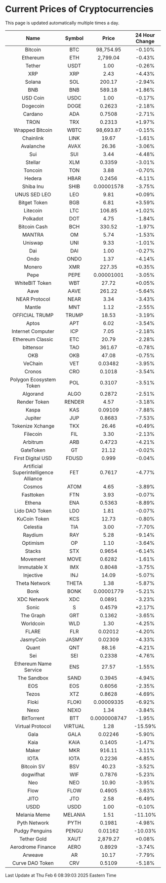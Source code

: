 # Current Prices of Cryptocurrencies
This page is updated automatically multiple times a day.

| Name | Symbol | Price | 24 Hour Change |
| :---: |:---:| :---: | :---: |
| Bitcoin | BTC | 98,754.95 | -0.10% |
| Ethereum | ETH | 2,799.04 | -0.43% |
| Tether | USDT | 1.00 | -0.26% |
| XRP | XRP | 2.43 | -4.43% |
| Solana | SOL | 200.17 | -2.94% |
| BNB | BNB | 589.18 | +1.86% |
| USD Coin | USDC | 1.00 | -0.17% |
| Dogecoin | DOGE | 0.2623 | -2.18% |
| Cardano | ADA | 0.7508 | -2.71% |
| TRON | TRX | 0.2313 | +1.97% |
| Wrapped Bitcoin | WBTC | 98,693.87 | -0.15% |
| Chainlink | LINK | 19.67 | -1.61% |
| Avalanche | AVAX | 26.36 | -3.06% |
| Sui | SUI | 3.44 | -4.48% |
| Stellar | XLM | 0.3359 | -3.01% |
| Toncoin | TON | 3.88 | -0.70% |
| Hedera | HBAR | 0.2456 | -4.11% |
| Shiba Inu | SHIB | 0.00001578 | -3.75% |
| UNUS SED LEO | LEO | 9.81 | +0.09% |
| Bitget Token | BGB | 6.81 | +3.59% |
| Litecoin | LTC | 106.85 | +1.02% |
| Polkadot | DOT | 4.75 | -1.84% |
| Bitcoin Cash | BCH | 330.52 | -1.97% |
| MANTRA | OM | 5.74 | -1.53% |
| Uniswap | UNI | 9.33 | -1.01% |
| Dai | DAI | 1.00 | -0.27% |
| Ondo | ONDO | 1.37 | -4.14% |
| Monero | XMR | 227.35 | +0.35% |
| Pepe | PEPE | 0.00001001 | -3.05% |
| WhiteBIT Token | WBT | 27.72 | +0.05% |
| Aave | AAVE | 261.22 | -5.64% |
| NEAR Protocol | NEAR | 3.34 | -3.43% |
| Mantle | MNT | 1.12 | -2.55% |
| OFFICIAL TRUMP | TRUMP | 18.53 | -3.19% |
| Aptos | APT | 6.02 | -3.54% |
| Internet Computer | ICP | 7.05 | -2.18% |
| Ethereum Classic | ETC | 20.79 | -2.28% |
| bittensor | TAO | 361.67 | -0.78% |
| OKB | OKB | 47.08 | -0.75% |
| VeChain | VET | 0.03482 | -3.95% |
| Cronos | CRO | 0.1018 | -3.54% |
| Polygon Ecosystem Token | POL | 0.3107 | -3.51% |
| Algorand | ALGO | 0.2872 | -2.51% |
| Render Token | RENDER | 4.57 | -3.18% |
| Kaspa | KAS | 0.09109 | -7.88% |
| Jupiter | JUP | 0.8683 | -7.53% |
| Tokenize Xchange | TKX | 26.46 | +0.49% |
| Filecoin | FIL | 3.30 | -2.13% |
| Arbitrum | ARB | 0.4723 | -4.21% |
| GateToken | GT | 21.12 | -0.02% |
| First Digital USD | FDUSD | 0.999 | -0.04% |
| Artificial Superintelligence Alliance | FET | 0.7617 | -4.77% |
| Cosmos | ATOM | 4.65 | -3.89% |
| Fasttoken | FTN | 3.93 | -0.07% |
| Ethena | ENA | 0.5363 | -8.89% |
| Lido DAO Token | LDO | 1.81 | -0.07% |
| KuCoin Token | KCS | 12.73 | -0.80% |
| Celestia | TIA | 3.00 | -7.70% |
| Raydium | RAY | 5.28 | -9.14% |
| Optimism | OP | 1.10 | -3.64% |
| Stacks | STX | 0.9654 | -6.14% |
| Movement | MOVE | 0.6282 | -1.61% |
| Immutable X | IMX | 0.8048 | -3.75% |
| Injective | INJ | 14.09 | -5.07% |
| Theta Network | THETA | 1.38 | -5.87% |
| Bonk | BONK | 0.00001779 | -5.21% |
| XDC Network | XDC | 0.0891 | -3.23% |
| Sonic | S | 0.4579 | +2.17% |
| The Graph | GRT | 0.1362 | -3.65% |
| Worldcoin | WLD | 1.30 | -4.25% |
| FLARE | FLR | 0.02012 | -4.20% |
| JasmyCoin | JASMY | 0.02309 | -4.33% |
| Quant | QNT | 88.16 | -4.21% |
| Sei | SEI | 0.2338 | -4.76% |
| Ethereum Name Service | ENS | 27.57 | -1.55% |
| The Sandbox | SAND | 0.3945 | -4.94% |
| EOS | EOS | 0.6056 | -2.35% |
| Tezos | XTZ | 0.8628 | -4.69% |
| Floki | FLOKI | 0.00009335 | -6.92% |
| Nexo | NEXO | 1.34 | -3.84% |
| BitTorrent | BTT | 0.0000008747 | -1.95% |
| Virtual Protocol | VIRTUAL | 1.28 | -15.59% |
| Gala | GALA | 0.02246 | -5.90% |
| Kaia | KAIA | 0.1405 | -1.47% |
| Maker | MKR | 916.11 | -3.11% |
| IOTA | IOTA | 0.2236 | -4.85% |
| Bitcoin SV | BSV | 40.23 | -3.52% |
| dogwifhat | WIF | 0.7876 | -5.23% |
| Neo | NEO | 10.90 | -3.95% |
| Flow | FLOW | 0.4905 | -3.63% |
| JITO | JTO | 2.58 | -6.49% |
| USDD | USDD | 1.00 | -0.10% |
| Melania Meme | MELANIA | 1.51 | -11.10% |
| Pyth Network | PYTH | 0.1981 | -4.98% |
| Pudgy Penguins | PENGU | 0.01162 | -10.03% |
| Tether Gold | XAUT | 2,879.27 | +0.08% |
| Aerodrome Finance | AERO | 0.8929 | -3.74% |
| Arweave | AR | 10.17 | -7.79% |
| Curve DAO Token | CRV | 0.5109 | -5.18% |

Last Update at Thu Feb  6 08:39:03 2025 Eastern Time